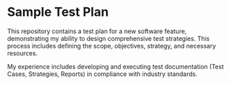 # Sample Test Plan

This repository contains a test plan for a new software feature, demonstrating my ability to design comprehensive test strategies. This process includes defining the scope, objectives, strategy, and necessary resources.

My experience includes developing and executing test documentation (Test Cases, Strategies, Reports) in compliance with industry standards.
